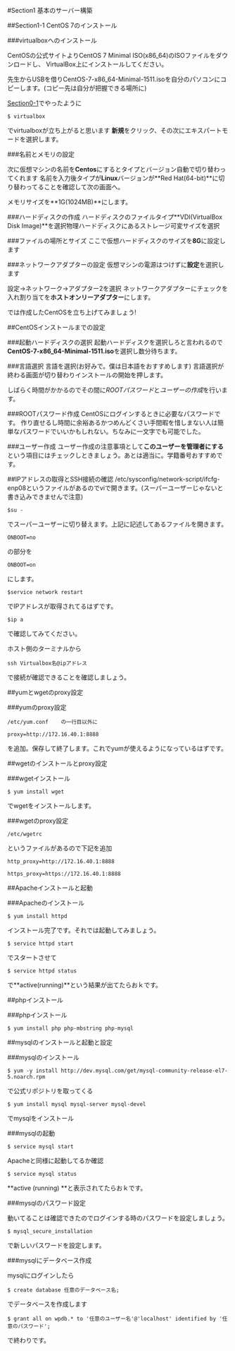 #Section1 基本のサーバー構築

##Section1-1 CentOS 7のインストール

###virtualboxへのインストール

CentOSの公式サイトよりCentOS 7 Minimal ISO(x86_64)のISOファイルをダウンロードし、 VirtualBox上にインストールしてください。

先生からUSBを借りCentOS-7-x86_64-Minimal-1511.isoを自分のパソコンにコピーします。(コピー先は自分が把握できる場所に)

[Section0-1](https://github.com/n15011/wordpress/blob/master/Section0.md)でやったように

    $ virtualbox


でvirtualboxが立ち上がると思います
**新規**をクリック、その次にエキスパートモードを選択します。

###名前とメモリの設定

次に仮想マシンの名前を**Centos**にするとタイプとバージョン自動で切り替わってくれます
名前を入力後タイプが**Linux**バージョンが**Red Hat(64-bit)**に切り替わってることを確認して次の画面へ。

メモリサイズを**1G(1024MB)**にします。


###ハードディスクの作成
ハードディスクのファイルタイプ**VDI(VirtualBox Disk Image)**を選択物理ハードディスクにあるストレージ可変サイズを選択

###ファイルの場所とサイズ
ここで仮想ハードディスクのサイズを**8G**に設定します

###ネットワークアダプターの設定
仮想マシンの電源はつけずに**設定**を選択します

設定→ネットワーク→アダプター2を選択
ネットワークアダプターにチェックを入れ割り当てを**ホストオンリーアダプター**にします。

では作成したCentOSを立ち上げてみましょう!

##CentOSインストールまでの設定

###起動ハードディスクの選択
起動ハードディスクを選択しろと言われるので**CentOS-7-x86_64-Minimal-1511.iso**を選択し数分待ちます。

###言語選択
言語を選択(お好みで。僕は日本語をおすすめします)
言語選択が終わる画面が切り替わりインストールの開始を押します。

しばらく時間がかかるのでその間に*ROOTパスワード*と*ユーザーの作成*を行います。

###ROOTパスワード作成
CentOSにログインするときに必要なパスワードです。
作り直せるし時間に余裕あるかつめんどくさい手間暇を惜しまない人は簡単なパスワードでいいかもしれない。ちなみに一文字でも可能でした。

###ユーザー作成
ユーザー作成の注意事項として**このユーザーを管理者にする**という項目にはチェックしときましょう。あとは適当に。学籍番号おすすめです。

##IPアドレスの取得とSSH接続の確認
/etc/sysconfig/network-script/ifcfg-enp08というファイルがあるのでviで開きます。(スーパーユーザーじゃないと書き込みできませんで注意)

    $su -

でスーパーユーザーに切り替えます。上記に記述してあるファイルを開きます。

    ONBOOT=no

の部分を

    ONBOOT=on

にします。

    $service network restart

でIPアドレスが取得されてるはずです。

    $ip a

で確認してみてください。

ホスト側のターミナルから

    ssh Virtualbox名@ipアドレス

で接続が確認できることを確認しましょう。

##yumとwgetのproxy設定

###yumのproxy設定

    /etc/yum.conf    の一行目以外に

    proxy=http://172.16.40.1:8888

を追加。保存して終了します。これでyumが使えるようになっているはずです。

##wgetのインストールとproxy設定

###wgetインストール

    $ yum install wget

でwgetをインストールします。

###wgetのproxy設定

    /etc/wgetrc   

というファイルがあるので下記を追加

    http_proxy=http://172.16.40.1:8888

    https_proxy=https://172.16.40.1:8888


##Apacheインストールと起動

###Apacheのインストール

    $ yum install httpd

インストール完了です。それでは起動してみましょう。


    $ service httpd start

でスタートさせて

    $ service httpd status

で**active(running)**という結果が出てたらおｋです。


##phpインストール

###phpインストール

    $ yum install php php-mbstring php-mysql


##mysqlのインストールと起動と設定

###mysqlのインストール

    $ yum -y install http://dev.mysql.com/get/mysql-community-release-el7-5.noarch.rpm

で公式リポジトリを取ってくる

    $ yum install mysql mysql-server mysql-devel

でmysqlをインストール

###mysqlの起動

    $ service mysql start

Apacheと同様に起動してるか確認

    $ service mysql status

**active (running) **と表示されてたらおｋです。

###mysqlのパスワード設定

動いてることは確認できたのでログインする時のパスワードを設定しましょう。

    $ mysql_secure_installation

で新しいパスワードを設定します。


###mysqlにデータベース作成

mysqlにログインしたら

    $ create database 任意のデータベース名;

でデータベースを作成します

    $ grant all on wpdb.* to '任意のユーザー名'@'localhost' identified by '任意のパスワード';

で終わりです。
